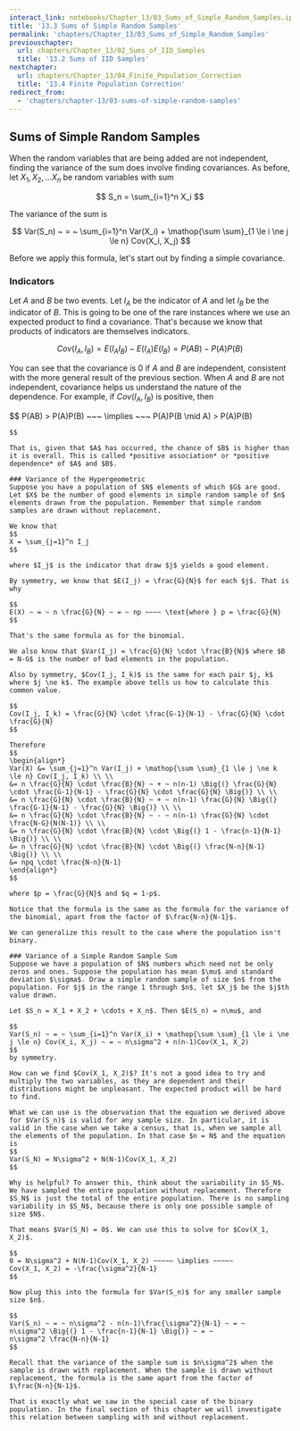 ```yaml
---
interact_link: notebooks/Chapter_13/03_Sums_of_Simple_Random_Samples.ipynb
title: '13.3 Sums of Simple Random Samples'
permalink: 'chapters/Chapter_13/03_Sums_of_Simple_Random_Samples'
previouschapter:
  url: chapters/Chapter_13/02_Sums_of_IID_Samples
  title: '13.2 Sums of IID Samples'
nextchapter:
  url: chapters/Chapter_13/04_Finite_Population_Correction
  title: '13.4 Finite Population Correction'
redirect_from:
  - 'chapters/chapter-13/03-sums-of-simple-random-samples'
---
```


## Sums of Simple Random Samples


When the random variables that are being added are not independent, finding the variance of the sum does involve finding covariances. As before, let $X_1, X_2, \ldots X_n$ be random variables with sum

$$
S_n = \sum_{i=1}^n X_i
$$

The variance of the sum is

$$
Var(S_n) ~ = ~ \sum_{i=1}^n Var(X_i) + \mathop{\sum \sum}_{1 \le i \ne j \le n} Cov(X_i, X_j)
$$

Before we apply this formula, let's start out by finding a simple covariance.

### Indicators
Let $A$ and $B$ be two events. Let $I_A$ be the indicator of $A$ and let $I_B$ be the indicator of  $B$. This is going to be one of the rare instances where we use an expected product to find a covariance. That's because we know that products of indicators are themselves indicators.

$$
Cov(I_A, I_B) = E(I_AI_B) - E(I_A)E(I_B) = P(AB) - P(A)P(B)
$$

You can see that the covariance is 0 if $A$ and $B$ are independent, consistent with the more general result of the previous section. When $A$ and $B$ are not independent, covariance helps us understand the nature of the dependence. For example, if $Cov(I_A, I_B)$ is positive, then

$$
P(AB) > P(A)P(B) ~~~ \implies ~~~ P(A)P(B \mid A) > P(A)P(B)
~~~ \implies ~~~ P(B \mid A) > P(B)
$$

That is, given that $A$ has occurred, the chance of $B$ is higher than it is overall. This is called *positive association* or *positive dependence* of $A$ and $B$.

### Variance of the Hypergeometric
Suppose you have a population of $N$ elements of which $G$ are good. Let $X$ be the number of good elements in simple random sample of $n$ elements drawn from the population. Remember that simple random samples are drawn without replacement.

We know that
$$
X = \sum_{j=1}^n I_j
$$

where $I_j$ is the indicator that draw $j$ yields a good element. 

By symmetry, we know that $E(I_j) = \frac{G}{N}$ for each $j$. That is why

$$
E(X) ~ = ~ n \frac{G}{N} ~ = ~ np ~~~~ \text{where } p = \frac{G}{N}
$$

That's the same formula as for the binomial.

We also know that $Var(I_j) = \frac{G}{N} \cdot \frac{B}{N}$ where $B = N-G$ is the number of bad elements in the population.

Also by symmetry, $Cov(I_j, I_k)$ is the same for each pair $j, k$ where $j \ne k$. The example above tells us how to calculate this common value.

$$
Cov(I_j, I_k) = \frac{G}{N} \cdot \frac{G-1}{N-1} - \frac{G}{N} \cdot \frac{G}{N}
$$

Therefore
$$
\begin{align*}
Var(X) &= \sum_{j=1}^n Var(I_j) + \mathop{\sum \sum}_{1 \le j \ne k \le n} Cov(I_j, I_k) \\ \\
&= n \frac{G}{N} \cdot \frac{B}{N} ~ + ~ n(n-1) \Big{(} \frac{G}{N} \cdot \frac{G-1}{N-1} - \frac{G}{N} \cdot \frac{G}{N} \Big{)} \\ \\
&= n \frac{G}{N} \cdot \frac{B}{N} ~ + ~ n(n-1) \frac{G}{N} \Big{(} \frac{G-1}{N-1} - \frac{G}{N} \Big{)} \\ \\
&= n \frac{G}{N} \cdot \frac{B}{N} ~ - ~ n(n-1) \frac{G}{N} \cdot \frac{N-G}{N(N-1)} \\ \\
&= n \frac{G}{N} \cdot \frac{B}{N} \cdot \Big{(} 1 - \frac{n-1}{N-1} \Big{)} \\ \\
&= n \frac{G}{N} \cdot \frac{B}{N} \cdot \Big{(} \frac{N-n}{N-1} \Big{)} \\ \\
&= npq \cdot \frac{N-n}{N-1}
\end{align*}
$$

where $p = \frac{G}{N}$ and $q = 1-p$. 

Notice that the formula is the same as the formula for the variance of the binomial, apart from the factor of $\frac{N-n}{N-1}$.

We can generalize this result to the case where the population isn't binary.

### Variance of a Simple Random Sample Sum
Suppose we have a population of $N$ numbers which need not be only zeros and ones. Suppose the population has mean $\mu$ and standard deviation $\sigma$. Draw a simple random sample of size $n$ from the population. For $j$ in the range 1 through $n$, let $X_j$ be the $j$th value drawn.

Let $S_n = X_1 + X_2 + \cdots + X_n$. Then $E(S_n) = n\mu$, and 

$$
Var(S_n) ~ = ~ \sum_{i=1}^n Var(X_i) + \mathop{\sum \sum}_{1 \le i \ne j \le n} Cov(X_i, X_j) ~ = ~ n\sigma^2 + n(n-1)Cov(X_1, X_2)
$$
by symmetry.

How can we find $Cov(X_1, X_2)$? It's not a good idea to try and multiply the two variables, as they are dependent and their distributions might be unpleasant. The expected product will be hard to find.

What we can use is the observation that the equation we derived above for $Var(S_n)$ is valid for any sample size. In particular, it is valid in the case when we take a census, that is, when we sample all the elements of the population. In that case $n = N$ and the equation is
$$
Var(S_N) = N\sigma^2 + N(N-1)Cov(X_1, X_2)
$$

Why is helpful? To answer this, think about the variability in $S_N$. We have sampled the entire population without replacement. Therefore $S_N$ is just the total of the entire population. There is no sampling variability in $S_N$, because there is only one possible sample of size $N$.

That means $Var(S_N) = 0$. We can use this to solve for $Cov(X_1, X_2)$.

$$
0 = N\sigma^2 + N(N-1)Cov(X_1, X_2) ~~~~~ \implies ~~~~~
Cov(X_1, X_2) = -\frac{\sigma^2}{N-1}
$$

Now plug this into the formula for $Var(S_n)$ for any smaller sample size $n$.

$$
Var(S_n) ~ = ~ n\sigma^2 - n(n-1)\frac{\sigma^2}{N-1} ~ = ~
n\sigma^2 \Big{(} 1 - \frac{n-1}{N-1} \Big{)} ~ = ~
n\sigma^2 \frac{N-n}{N-1}
$$

Recall that the variance of the sample sum is $n\sigma^2$ when the sample is drawn with replacement. When the sample is drawn without replacement, the formula is the same apart from the factor of $\frac{N-n}{N-1}$. 

That is exactly what we saw in the special case of the binary population. In the final section of this chapter we will investigate this relation between sampling with and without replacement.
